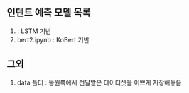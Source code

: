 ## 인텐트 예측 모델 목록

1.  : LSTM 기반
2. bert2.ipynb : KoBert 기반

## 그외

1. data 폴더 : 동원쪽에서 전달받은 데이터셋을 이쁘게 저장해놓음